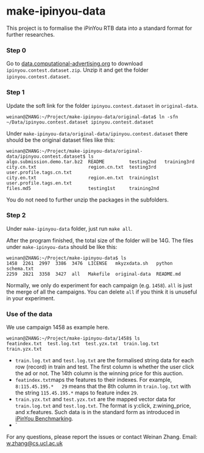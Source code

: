 make-ipinyou-data
=================

This project is to formalise the iPinYou RTB data into a standard format for further researches.

### Step 0
Go to [data.computational-advertising.org](http://data.computational-advertising.org) to download `ipinyou.contest.dataset.zip`. Unzip it and get the folder `ipinyou.contest.dataset`.

### Step 1
Update the soft link for the folder `ipinyou.contest.dataset` in `original-data`. 
```
weinan@ZHANG:~/Project/make-ipinyou-data/original-data$ ln -sfn ~/Data/ipinyou.contest.dataset ipinyou.contest.dataset
```
Under `make-ipinyou-data/original-data/ipinyou.contest.dataset` there should be the original dataset files like this:
```
weinan@ZHANG:~/Project/make-ipinyou-data/original-data/ipinyou.contest.dataset$ ls
algo.submission.demo.tar.bz2  README         testing2nd   training3rd
city.cn.txt                   region.cn.txt  testing3rd   user.profile.tags.cn.txt
city.en.txt                   region.en.txt  training1st  user.profile.tags.en.txt
files.md5                     testing1st     training2nd
```
You do not need to further unzip the packages in the subfolders.

### Step 2
Under `make-ipinyou-data` folder, just run `make all`.

After the program finished, the total size of the folder will be 14G. The files under `make-ipinyou-data` should be like this:
```
weinan@ZHANG:~/Project/make-ipinyou-data$ ls
1458  2261  2997  3386  3476  LICENSE   mkyzxdata.sh   python     schema.txt
2259  2821  3358  3427  all   Makefile  original-data  README.md
```
Normally, we only do experiment for each campaign (e.g. `1458`). `all` is just the merge of all the campaigns. You can delete `all` if you think it is unuseful in your experiment.

### Use of the data
We use campaign 1458 as example here.
```
weinan@ZHANG:~/Project/make-ipinyou-data/1458$ ls
featindex.txt  test.log.txt  test.yzx.txt  train.log.txt  train.yzx.txt
```
* `train.log.txt` and `test.log.txt` are the formalised string data for each row (record) in train and test. The first column is whether the user click the ad or not. The 14th column is the winning price for this auction.
* `featindex.txt`maps the features to their indexes. For example, `8:115.45.195.*	29` means that the 8th column in `train.log.txt` with the string `115.45.195.*` maps to feature index `29`.
* `train.yzx.txt` and `test.yzx.txt` are the mapped vector data for `train.log.txt` and `test.log.txt`. The format is y:click, z:wining_price, and x:features. Such data is in the standard form as introduced in [iPinYou Benchmarking](http://arxiv.org/abs/1407.7073).
* `


For any questions, please report the issues or contact Weinan Zhang. Email: w.zhang@cs.ucl.ac.uk
